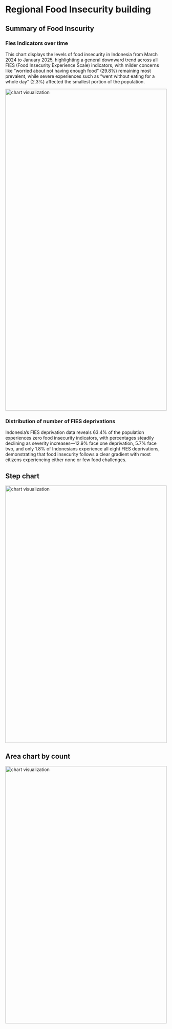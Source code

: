 # Regional Food Insecurity building

<script src="Food_insecuity_files/libs/kePrint-0.0.1/kePrint.js"></script>
<link href="Food_insecuity_files/libs/lightable-0.0.1/lightable.css" rel="stylesheet" />


## Summary of Food Inscurity

### Fies Indicators over time

This chart displays the levels of food insecurity in Indonesia from
March 2024 to January 2025, highlighting a general downward trend across
all FIES (Food Insecurity Experience Scale) indicators, with milder
concerns like “worried about not having enough food” (29.8%) remaining
most prevalent, while severe experiences such as “went without eating
for a whole day” (2.3%) affected the smallest portion of the population.

<div class="flourish-embed flourish-chart"
data-src="visualisation/21862009?2455648" data-height="1000px">

<script src="https://public.flourish.studio/resources/embed.js"></script>
<noscript>
<img src="https://public.flourish.studio/visualisation/21862009/thumbnail" width="100%" height="1000px" alt="chart visualization" />
</noscript>

</div>


### Distribution of number of FIES deprivations

Indonesia’s FIES deprivation data reveals 63.4% of the population
experiences zero food insecurity indicators, with percentages steadily
declining as severity increases—12.9% face one deprivation, 5.7% face
two, and only 1.8% of Indonesians experience all eight FIES
deprivations, demonstrating that food insecurity follows a clear
gradient with most citizens experiencing either none or few food
challenges.

<div class="panel-tabset">

## Step chart

<div class="flourish-embed flourish-chart"
data-src="visualisation/21864340?2455648" data-height="800px">

<script src="https://public.flourish.studio/resources/embed.js"></script>
<noscript>
<img src="https://public.flourish.studio/visualisation/21864340/thumbnail" width="100%" height="800px" alt="chart visualization" />
</noscript>

</div>

## Area chart by count

<div class="flourish-embed flourish-chart"
data-src="visualisation/21865104?2455648" data-height="800px">

<script src="https://public.flourish.studio/resources/embed.js"></script>
<noscript>
<img src="https://public.flourish.studio/visualisation/21865104/thumbnail" width="100%" height="800px" alt="chart visualization" />
</noscript>

</div>

</div>